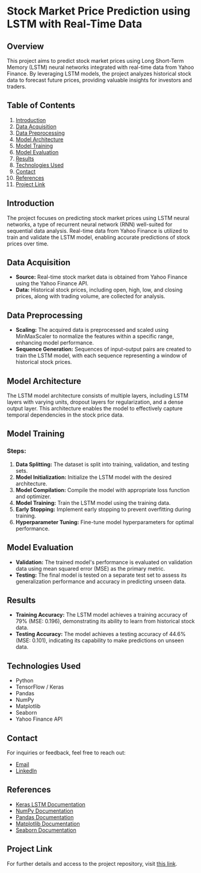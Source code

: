 # Stock Market Price Prediction using LSTM with Real-Time Data

## Overview

This project aims to predict stock market prices using Long Short-Term Memory (LSTM) neural networks integrated with real-time data from Yahoo Finance. By leveraging LSTM models, the project analyzes historical stock data to forecast future prices, providing valuable insights for investors and traders.

## Table of Contents

1. [Introduction](#introduction)
2. [Data Acquisition](#data-acquisition)
3. [Data Preprocessing](#data-preprocessing)
4. [Model Architecture](#model-architecture)
5. [Model Training](#model-training)
6. [Model Evaluation](#model-evaluation)
7. [Results](#results)
8. [Technologies Used](#technologies-used)
9. [Contact](#contact)
10. [References](#references)
11. [Project Link](#project-link)

## Introduction

The project focuses on predicting stock market prices using LSTM neural networks, a type of recurrent neural network (RNN) well-suited for sequential data analysis. Real-time data from Yahoo Finance is utilized to train and validate the LSTM model, enabling accurate predictions of stock prices over time.

## Data Acquisition

- **Source:** Real-time stock market data is obtained from Yahoo Finance using the Yahoo Finance API.
- **Data:** Historical stock prices, including open, high, low, and closing prices, along with trading volume, are collected for analysis.

## Data Preprocessing

- **Scaling:** The acquired data is preprocessed and scaled using MinMaxScaler to normalize the features within a specific range, enhancing model performance.
- **Sequence Generation:** Sequences of input-output pairs are created to train the LSTM model, with each sequence representing a window of historical stock prices.

## Model Architecture

The LSTM model architecture consists of multiple layers, including LSTM layers with varying units, dropout layers for regularization, and a dense output layer. This architecture enables the model to effectively capture temporal dependencies in the stock price data.

## Model Training

### Steps:

1. **Data Splitting:** The dataset is split into training, validation, and testing sets.
2. **Model Initialization:** Initialize the LSTM model with the desired architecture.
3. **Model Compilation:** Compile the model with appropriate loss function and optimizer.
4. **Model Training:** Train the LSTM model using the training data.
5. **Early Stopping:** Implement early stopping to prevent overfitting during training.
6. **Hyperparameter Tuning:** Fine-tune model hyperparameters for optimal performance.

## Model Evaluation

- **Validation:** The trained model's performance is evaluated on validation data using mean squared error (MSE) as the primary metric.
- **Testing:** The final model is tested on a separate test set to assess its generalization performance and accuracy in predicting unseen data.

## Results

- **Training Accuracy:** The LSTM model achieves a training accuracy of 79% (MSE: 0.196), demonstrating its ability to learn from historical stock data.
- **Testing Accuracy:** The model achieves a testing accuracy of 44.6% (MSE: 0.101), indicating its capability to make predictions on unseen data.

## Technologies Used

- Python
- TensorFlow / Keras
- Pandas
- NumPy
- Matplotlib
- Seaborn
- Yahoo Finance API

## Contact

For inquiries or feedback, feel free to reach out:
- [Email](mailto:your.email@example.com)
- [LinkedIn](https://www.linkedin.com/in/your-profile/)

## References

- [Keras LSTM Documentation](https://keras.io/api/layers/recurrent_layers/lstm/)
- [NumPy Documentation](https://numpy.org/)
- [Pandas Documentation](https://pandas.pydata.org/)
- [Matplotlib Documentation](https://matplotlib.org/)
- [Seaborn Documentation](https://seaborn.pydata.org/)

## Project Link

For further details and access to the project repository, visit [this link](https://github.com/muadrahman/Stockmarket-predictionS).
